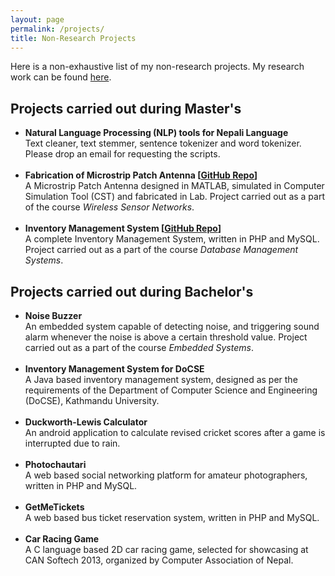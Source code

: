 ```yaml
---
layout: page
permalink: /projects/
title: Non-Research Projects
---
```


Here is a non-exhaustive list of my non-research projects. My research work can be found <a href="/research">here</a>.

<h2>Projects carried out during Master's</h2>


<ul>	
  

<li>
<b>
Natural Language Processing (NLP) tools for Nepali Language
</b>
<br>
Text cleaner, text stemmer, sentence tokenizer and word tokenizer. Please drop an email for requesting the scripts.
</li>
<br>
  
  
<li>
<b>
Fabrication of Microstrip Patch Antenna [<a href="https://github.com/rabindralamsal/Design-and-Fabrication-of-Mircostrip-Patch-Antenna">GitHub Repo</a>]
</b>
<br>
A Microstrip Patch Antenna designed in MATLAB, simulated in Computer Simulation Tool (CST)
and fabricated in Lab. Project carried out as a part of the course <em>Wireless Sensor Networks</em>.
</li>
<br>

<li>
<b>
Inventory Management System [<a href="https://github.com/rabindralamsal/Complete-Web-Based-Inventory-System">GitHub Repo</a>]
</b>
<br>
A complete Inventory Management System, written in PHP and MySQL. Project carried out as a
part of the course <em>Database Management Systems</em>.
</li>

</ul>
<h2>Projects carried out during Bachelor's</h2>
<ul>
<li>
<b>
Noise Buzzer
</b>
<br>
An embedded system capable of detecting noise, and triggering sound alarm whenever the noise is
above a certain threshold value. Project carried out as a part of the course <em>Embedded Systems</em>.
</li>
<br>


<li>
<b>
Inventory Management System for DoCSE
</b>
<br>
A Java based inventory management system, designed as per the requirements of the Department
of Computer Science and Engineering (DoCSE), Kathmandu University.
</li>
<br>

<li>
<b>
Duckworth-Lewis Calculator
</b>
<br>
An android application to calculate revised cricket scores after a game is interrupted due to rain.
</li>
<br>

<li>
<b>
Photochautari
</b>
<br>
A web based social networking platform for amateur photographers, written in PHP and MySQL.
</li>
<br>

<li>
<b>
GetMeTickets
</b>
<br>
A web based bus ticket reservation system, written in PHP and MySQL.
</li>
<br>

<li>
<b>
Car Racing Game
</b>
<br>
A C language based 2D car racing game, selected for showcasing at CAN Softech 2013, organized
by Computer Association of Nepal.
</li>
</ul>
